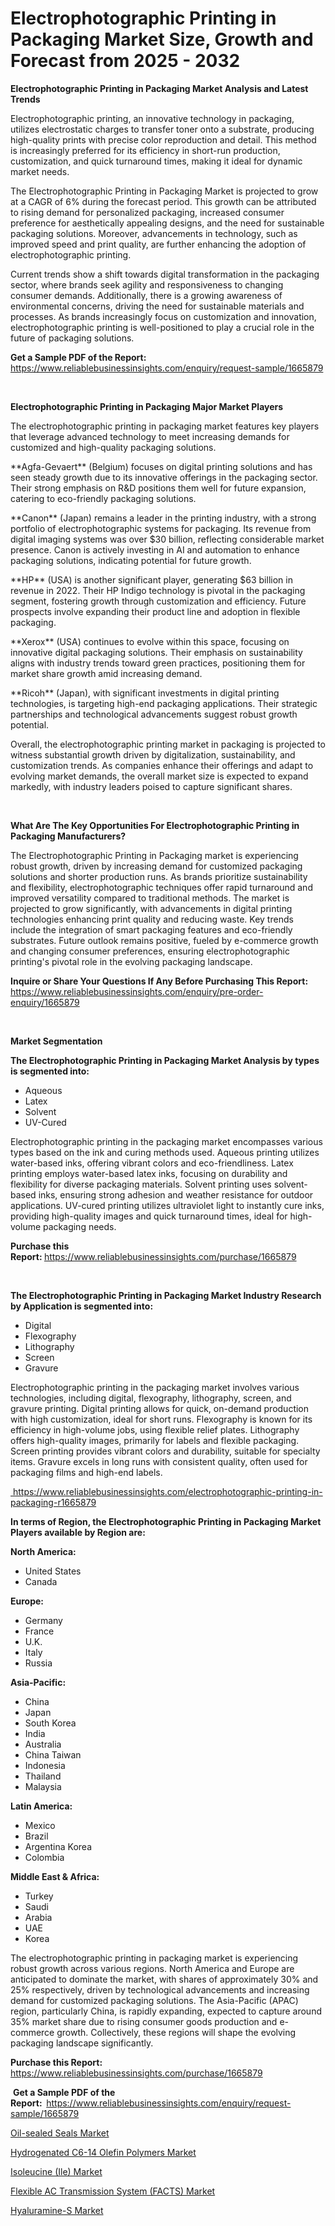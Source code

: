 <p><h1>Electrophotographic Printing in Packaging Market Size, Growth and Forecast from 2025 - 2032</h1></p><p><strong>Electrophotographic Printing in Packaging Market Analysis and Latest Trends</strong></p>
<p><p>Electrophotographic printing, an innovative technology in packaging, utilizes electrostatic charges to transfer toner onto a substrate, producing high-quality prints with precise color reproduction and detail. This method is increasingly preferred for its efficiency in short-run production, customization, and quick turnaround times, making it ideal for dynamic market needs.</p><p>The Electrophotographic Printing in Packaging Market is projected to grow at a CAGR of 6% during the forecast period. This growth can be attributed to rising demand for personalized packaging, increased consumer preference for aesthetically appealing designs, and the need for sustainable packaging solutions. Moreover, advancements in technology, such as improved speed and print quality, are further enhancing the adoption of electrophotographic printing.</p><p>Current trends show a shift towards digital transformation in the packaging sector, where brands seek agility and responsiveness to changing consumer demands. Additionally, there is a growing awareness of environmental concerns, driving the need for sustainable materials and processes. As brands increasingly focus on customization and innovation, electrophotographic printing is well-positioned to play a crucial role in the future of packaging solutions.</p></p>
<p><strong>Get a Sample PDF of the Report:&nbsp;</strong> <a href="https://www.reliablebusinessinsights.com/enquiry/request-sample/1665879?utm_campaign=96&utm_medium=2&utm_source=Github&utm_content=ia&utm_term=02042025&utm_id=electrophotographic-printing-in-packaging">https://www.reliablebusinessinsights.com/enquiry/request-sample/1665879</a></p>
<p>&nbsp;</p>
<p><strong>Electrophotographic Printing in Packaging Major Market Players</strong></p>
<p><p>The electrophotographic printing in packaging market features key players that leverage advanced technology to meet increasing demands for customized and high-quality packaging solutions.</p><p>**Agfa-Gevaert** (Belgium) focuses on digital printing solutions and has seen steady growth due to its innovative offerings in the packaging sector. Their strong emphasis on R&D positions them well for future expansion, catering to eco-friendly packaging solutions.</p><p>**Canon** (Japan) remains a leader in the printing industry, with a strong portfolio of electrophotographic systems for packaging. Its revenue from digital imaging systems was over $30 billion, reflecting considerable market presence. Canon is actively investing in AI and automation to enhance packaging solutions, indicating potential for future growth.</p><p>**HP** (USA) is another significant player, generating $63 billion in revenue in 2022. Their HP Indigo technology is pivotal in the packaging segment, fostering growth through customization and efficiency. Future prospects involve expanding their product line and adoption in flexible packaging.</p><p>**Xerox** (USA) continues to evolve within this space, focusing on innovative digital packaging solutions. Their emphasis on sustainability aligns with industry trends toward green practices, positioning them for market share growth amid increasing demand.</p><p>**Ricoh** (Japan), with significant investments in digital printing technologies, is targeting high-end packaging applications. Their strategic partnerships and technological advancements suggest robust growth potential.</p><p>Overall, the electrophotographic printing market in packaging is projected to witness substantial growth driven by digitalization, sustainability, and customization trends. As companies enhance their offerings and adapt to evolving market demands, the overall market size is expected to expand markedly, with industry leaders poised to capture significant shares.</p></p>
<p>&nbsp;</p>
<p><strong>What Are The Key Opportunities For Electrophotographic Printing in Packaging Manufacturers?</strong></p>
<p><p>The Electrophotographic Printing in Packaging market is experiencing robust growth, driven by increasing demand for customized packaging solutions and shorter production runs. As brands prioritize sustainability and flexibility, electrophotographic techniques offer rapid turnaround and improved versatility compared to traditional methods. The market is projected to grow significantly, with advancements in digital printing technologies enhancing print quality and reducing waste. Key trends include the integration of smart packaging features and eco-friendly substrates. Future outlook remains positive, fueled by e-commerce growth and changing consumer preferences, ensuring electrophotographic printing's pivotal role in the evolving packaging landscape.</p></p>
<p><strong>Inquire or Share Your Questions If Any Before Purchasing This Report:</strong> <a href="https://www.reliablebusinessinsights.com/enquiry/pre-order-enquiry/1665879?utm_campaign=96&utm_medium=2&utm_source=Github&utm_content=ia&utm_term=02042025&utm_id=electrophotographic-printing-in-packaging">https://www.reliablebusinessinsights.com/enquiry/pre-order-enquiry/1665879</a></p>
<p>&nbsp;</p>
<p><strong>Market Segmentation</strong></p>
<p><strong>The Electrophotographic Printing in Packaging Market Analysis by types is segmented into:</strong></p>
<p><ul><li>Aqueous</li><li>Latex</li><li>Solvent</li><li>UV-Cured</li></ul></p>
<p><p>Electrophotographic printing in the packaging market encompasses various types based on the ink and curing methods used. Aqueous printing utilizes water-based inks, offering vibrant colors and eco-friendliness. Latex printing employs water-based latex inks, focusing on durability and flexibility for diverse packaging materials. Solvent printing uses solvent-based inks, ensuring strong adhesion and weather resistance for outdoor applications. UV-cured printing utilizes ultraviolet light to instantly cure inks, providing high-quality images and quick turnaround times, ideal for high-volume packaging needs.</p></p>
<p><strong>Purchase this Report:&nbsp;</strong><a href="https://www.reliablebusinessinsights.com/purchase/1665879?utm_campaign=96&utm_medium=2&utm_source=Github&utm_content=ia&utm_term=02042025&utm_id=electrophotographic-printing-in-packaging">https://www.reliablebusinessinsights.com/purchase/1665879</a></p>
<p>&nbsp;</p>
<p><strong>The Electrophotographic Printing in Packaging Market Industry Research by Application is segmented into:</strong></p>
<p><ul><li>Digital</li><li>Flexography</li><li>Lithography</li><li>Screen</li><li>Gravure</li></ul></p>
<p><p>Electrophotographic printing in the packaging market involves various technologies, including digital, flexography, lithography, screen, and gravure printing. Digital printing allows for quick, on-demand production with high customization, ideal for short runs. Flexography is known for its efficiency in high-volume jobs, using flexible relief plates. Lithography offers high-quality images, primarily for labels and flexible packaging. Screen printing provides vibrant colors and durability, suitable for specialty items. Gravure excels in long runs with consistent quality, often used for packaging films and high-end labels.</p></p>
<p><a href="https://www.reliablebusinessinsights.com/electrophotographic-printing-in-packaging-r1665879?utm_campaign=96&utm_medium=2&utm_source=Github&utm_content=ia&utm_term=02042025&utm_id=electrophotographic-printing-in-packaging">&nbsp;https://www.reliablebusinessinsights.com/electrophotographic-printing-in-packaging-r1665879</a></p>
<p><strong>In terms of Region, the Electrophotographic Printing in Packaging Market Players available by Region are:</strong></p>
<p>
    <p> <strong> North America: </strong>
        <ul>
            <li>United States</li>
            <li>Canada</li>
        </ul>
        </p> 
    <p> <strong> Europe: </strong>
        <ul>
            <li>Germany</li>
            <li>France</li>
            <li>U.K.</li>
            <li>Italy</li>
            <li>Russia</li>
        </ul>
        </p> 
    <p> <strong> Asia-Pacific: </strong>
        <ul>
            <li>China</li>
            <li>Japan</li>
            <li>South Korea</li>
            <li>India</li>
            <li>Australia</li>
            <li>China Taiwan</li>
            <li>Indonesia</li>
            <li>Thailand</li>
            <li>Malaysia</li>
        </ul>
        </p> 
    <p> <strong> Latin America: </strong>
        <ul>
            <li>Mexico</li>
            <li>Brazil</li>
            <li>Argentina Korea</li>
            <li>Colombia</li>
        </ul>
        </p> 
    <p> <strong> Middle East & Africa: </strong>
        <ul>
            <li>Turkey</li>
            <li>Saudi</li>
            <li>Arabia</li>
            <li>UAE</li>
            <li>Korea</li>
        </ul>
    </p>
    </p>
<p><p>The electrophotographic printing in packaging market is experiencing robust growth across various regions. North America and Europe are anticipated to dominate the market, with shares of approximately 30% and 25% respectively, driven by technological advancements and increasing demand for customized packaging solutions. The Asia-Pacific (APAC) region, particularly China, is rapidly expanding, expected to capture around 35% market share due to rising consumer goods production and e-commerce growth. Collectively, these regions will shape the evolving packaging landscape significantly.</p></p>
<p><strong>Purchase this Report: </strong><a href="https://www.reliablebusinessinsights.com/purchase/1665879?utm_campaign=96&utm_medium=2&utm_source=Github&utm_content=ia&utm_term=02042025&utm_id=electrophotographic-printing-in-packaging">https://www.reliablebusinessinsights.com/purchase/1665879</a></p>
<p>&nbsp;<strong>Get a Sample PDF of the Report:&nbsp;&nbsp;</strong><a href="https://www.reliablebusinessinsights.com/enquiry/request-sample/1665879?utm_campaign=96&utm_medium=2&utm_source=Github&utm_content=ia&utm_term=02042025&utm_id=electrophotographic-printing-in-packaging">https://www.reliablebusinessinsights.com/enquiry/request-sample/1665879</a></p>
<p><strong></strong></p>
<p><p><a href="https://github.com/vandelmanize/Market-Research-Report-List-1/blob/main/oil-sealed-seals-market.md?utm_campaign=96&utm_medium=2&utm_source=Github&utm_content=ia&utm_term=02042025&utm_id=electrophotographic-printing-in-packaging">Oil-sealed Seals Market</a></p><p><a href="https://github.com/gilerzelko7a/Market-Research-Report-List-1/blob/main/hydrogenated-c6-14-olefin-polymers-market.md?utm_campaign=96&utm_medium=2&utm_source=Github&utm_content=ia&utm_term=02042025&utm_id=electrophotographic-printing-in-packaging">Hydrogenated C6-14 Olefin Polymers Market</a></p><p><a href="https://github.com/sentoljinqiu/Market-Research-Report-List-1/blob/main/isoleucine-ile-market.md?utm_campaign=96&utm_medium=2&utm_source=Github&utm_content=ia&utm_term=02042025&utm_id=electrophotographic-printing-in-packaging">Isoleucine (Ile) Market</a></p><p><a href="https://github.com/kecixayaab/Market-Research-Report-List-1/blob/main/flexible-ac-transmission-system-facts-market.md?utm_campaign=96&utm_medium=2&utm_source=Github&utm_content=ia&utm_term=02042025&utm_id=electrophotographic-printing-in-packaging">Flexible AC Transmission System (FACTS) Market</a></p><p><a href="https://github.com/ummulmzu/Market-Research-Report-List-1/blob/main/hyaluramine-s-market.md?utm_campaign=96&utm_medium=2&utm_source=Github&utm_content=ia&utm_term=02042025&utm_id=electrophotographic-printing-in-packaging">Hyaluramine-S Market</a></p></p>